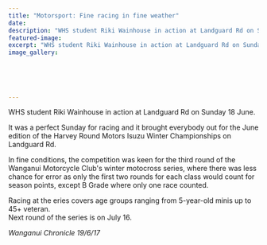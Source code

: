 ```yaml
---
title: "Motorsport: Fine racing in fine weather"
date: 
description: "WHS student Riki Wainhouse in action at Landguard Rd on Sunday 18 June..."
featured-image: 
excerpt: "WHS student Riki Wainhouse in action at Landguard Rd on Sunday 18 June."
image_gallery:
	
	
	
	
	
---
```


<p><span>WHS student Riki Wainhouse in action at Landguard Rd on Sunday 18 June.</span></p>
<p class="element element-paragraph">It was a perfect Sunday for racing and it brought everybody out for the June edition of the Harvey Round Motors Isuzu Winter Championships on Landguard Rd.</p>
<p class="element element-paragraph">In fine conditions, the competition was keen for the third round of the Wanganui Motorcycle Club's winter motocross series, where there was less chance for error as only the first two rounds for each class would count for season points, except B Grade where only one race counted.</p>
<p class="element element-paragraph">Racing at the eries covers age groups ranging from 5-year-old minis up to 45+ veteran.<br />Next round of the series is on July 16.</p>
<p class="element element-paragraph"><em>Wanganui Chronicle 19/6/17</em></p>

